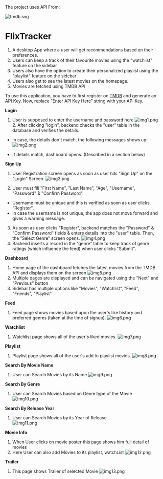 The project uses API From:

 ![tmdb.svg](ReadMeImages/tmdb.svg)

# FlixTracker

1. A desktop App where a user will get recommendations based on their preferences.
2. Users can keep a track of their favourite movies using the "watchlist" feature on the sidebar
3. Users also have the option to create their personalized playlist using the "playlist" feature on the sidebar
4. Users also get to see the latest movies on the homepage.
5. Movies are fetched using TMDB API

To use this application, you have to first register on [TMDB](https://www.themoviedb.org/) and generate an API Key.
Now, replace "Enter API Key Here" string with your API Key.

**Login**


1. User is supposed to enter the username and password here
   ![img1.png](ReadMeImages/img1.jpg)2. After clicking "login", backend checks the "user" table in the database and verifies the details.

- In case, the details don't match, the following messages shows up:
  ![img2.png](ReadMeImages/img2.jpg)

- If details match, dashboard opens. (Described in a section below)

**Sign Up**
1. User Registration screen opens as soon as user hits "Sign Up" on the "Login" Screen.
   ![img3.png](ReadMeImages/img3.jpg)

2. User must fill "First Name", "Last Name", "Age", "Username", "Password" & "Confirm Password".
- Username must be unique and this is verified as soon as user clicks "Register".
- In case the username is not unique, the app does not move forward and gives a warning message.
3. As soon as user clicks "Register", backend matches the "Password" & "Confirm Password" fields & enters details into the "user" table. Then, the "Select Genre" screen opens.
   ![img4.png](ReadMeImages/img4.jpg)
4. Backend inserts a record in the "genre" table to keep track of genre ratings (which influence the feed) when user clicks "Submit".


**Dashboard**
1. Home page of the dashboard fetches the latest movies from the TMDB API and displays them on the screen
   ![img5.png](ReadMeImages/img5.jpg)
2. Multiple pages are displayed and can be navigated using the "Next" and "Previous" button
3. Sidebar has multiple options like "Movies", "Watchlist", "Feed", "Friends", "Playlist"

**Feed**
1. Feed page shows movies based upon the user's like history and preferred genres (taken at the time of signup).
   ![img6.png](ReadMeImages/img6.jpg)


**Watchlist**
1. Watchlist page shows all of the user's liked movies.
   ![img7.png](ReadMeImages/img7.jpg)


**Playlist**
1. Playlist page shows all of the user's add to playlist movies.
   ![img8.png](ReadMeImages/img8.jpg)


**Search By Movie Name**
1. User can Search Movies by its Name
   ![img9.png](ReadMeImages/img9.jpg)

**Search By Genre**
1. User can Search Movies based on Genre type of the Movie  
   ![img10.png](ReadMeImages/img10.jpg)

**Search By Release Year**
1. User can Search Movies by its Year of Release  
 ![img11.png](ReadMeImages/img11.jpg)


**Movie Info**
1. When User clicks on movie poster this page shows him full detail of movies
2. Here User can also add Movies to its playlist, watchList
   ![img12.png](ReadMeImages/img12.jpg)

**Trailer**
1. This page shows Trailer of selected Movie
   ![img13.png](ReadMeImages/img13.jpg)


